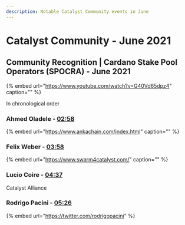 ```yaml
---
description: Notable Catalyst Community events in June
---
```


# Catalyst Community - June 2021

## Community Recognition \| Cardano Stake Pool Operators \(SPOCRA\) -  June 2021

{% embed url="https://www.youtube.com/watch?v=G40Vd65dpz4" caption="" %}

In chronological order

### Ahmed Oladele - [02:58](https://youtu.be/G40Vd65dpz4?t=178)

{% embed url="https://www.ankachain.com/index.html" caption="" %}

### Felix Weber - [03:58](https://youtu.be/G40Vd65dpz4?t=237)

{% embed url="https://www.swarm4catalyst.com/" caption="" %}

### Lucio Coire - [04:37](https://youtu.be/G40Vd65dpz4?t=277)

Catalyst Alliance

### Rodrigo Pacini - [05:26](https://youtu.be/G40Vd65dpz4?t=326)

{% embed url="https://twitter.com/rodrigopacini" %}



